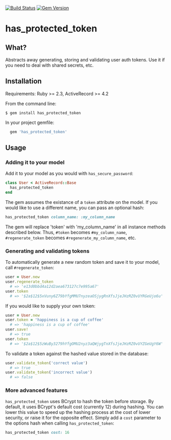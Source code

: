 [![Build Status](https://api.travis-ci.com/StaphSynth/has_protected_token.svg?branch=master)](https://travis-ci.com/StaphSynth/has_protected_token)
[![Gem Version](https://badge.fury.io/rb/has_protected_token.svg)](https://badge.fury.io/rb/has_protected_token)

# has_protected_token

## What?

Abstracts away generating, storing and validating user auth tokens. Use it if you need to deal with shared secrets, etc.

## Installation

Requirements: Ruby >= 2.3, ActiveRecord >= 4.2

From the command line:

```
$ gem install has_protected_token
```

In your project gemfile:

```ruby
  gem 'has_protected_token'
```

## Usage

### Adding it to your model

Add it to your model as you would with `has_secure_password`:

```ruby
class User < ActiveRecord::Base
  has_protected_token
end
```

The gem assumes the existance of a `token` attribute on the model. If you would like to use a different name, you can pass an optional hash:

```ruby
has_protected_token column_name: :my_column_name
```

The gem will replace 'token' with 'my_column_name' in all instance methods described below. Thus, `#token` becomes `#my_column_name`, `#regenerate_token` becomes `#regenerate_my_column_name`, etc.

### Generating and validating tokens

To automatically generate a new random token and save it to your model, call `#regenerate_token`:

```ruby
user = User.new
user.regenerate_token
  # => 'e13d0bbd4a12d2aea673127c7e995a67'
user.token
  # => '$2a$12$5xVuny6Z79bYfgMMU7nyzeaOSjygRnXfsJjeJHzRZ0vUYRGeUjo6u'
```

If you would like to supply your own token:

```ruby
user = User.new
user.token = 'happiness is a cup of coffee'
  # => 'happiness is a cup of coffee'
user.save!
  # => true
user.token
  # => '$2a$12$5zWuBy3279hYfgOMU2nyz3aQWjygTnXfsJjeJHzRZ0vUYZGeUgY6W'
```

To validate a token against the hashed value stored in the database:

```ruby
user.validate_token('correct value')
  # => true
user.validate_token('incorrect value')
  # => false
```

### More advanced features

`has_protected_token` uses BCrypt to hash the token before storage. By default, it uses BCrypt's default cost (currently 12) during hashing. You can lower this value to speed up the hashing process at the cost of lower security, or raise it for the opposite effect. Simply add a `cost` parameter to the options hash when calling `has_protected_token`:

```ruby
has_protected_token cost: 16
```
